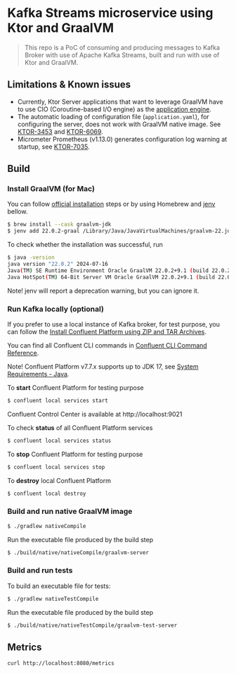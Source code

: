 # Kafka Streams microservice using Ktor and GraalVM

> This repo is a PoC of consuming and producing messages to Kafka Broker with use of Apache Kafka Streams, built and
> run with use of Ktor and GraalVM.

## Limitations & Known issues

- Currently, Ktor Server applications that want to leverage GraalVM have to use CIO (Coroutine-based I/O engine) as
  the [application engine](https://ktor.io/docs/server-engines.html).
- The automatic loading of configuration file (`application.yaml`), for configuring the server, does not work
  with GraalVM native image. See [KTOR-3453](https://youtrack.jetbrains.com/issue/KTOR-3453)
  and [KTOR-6069](https://youtrack.jetbrains.com/issue/KTOR-6069).
- Micrometer Prometheus (v1.13.0) generates configuration log warning at startup,
  see [KTOR-7035](https://youtrack.jetbrains.com/issue/KTOR-7035).

## Build

### Install GraalVM (for Mac)

You can follow [official installation](https://www.graalvm.org/latest/docs/getting-started/macos/) steps or by using
Homebrew and [jenv](https://www.jenv.be) bellow.

```bash
$ brew install --cask graalvm-jdk
$ jenv add 22.0.2-graal /Library/Java/JavaVirtualMachines/graalvm-22.jdk/Contents/Home
```

To check whether the installation was successful, run

```bash
$ java -version
java version "22.0.2" 2024-07-16
Java(TM) SE Runtime Environment Oracle GraalVM 22.0.2+9.1 (build 22.0.2+9-jvmci-b01)
Java HotSpot(TM) 64-Bit Server VM Oracle GraalVM 22.0.2+9.1 (build 22.0.2+9-jvmci-b01, mixed mode, sharing)
```

Note! jenv will report a deprecation warning, but you can ignore it.

### Run Kafka locally (optional)

If you prefer to use a local instance of Kafka broker, for test purpose, you can follow the
[Install Confluent Platform using ZIP and TAR Archives](https://docs.confluent.io/platform/current/installation/installing_cp/zip-tar.html#prod-kafka-cli-install).

You can find all Confluent CLI commands
in [Confluent CLI Command Reference](https://docs.confluent.io/confluent-cli/current/command-reference/overview.html).

Note! Confluent Platform v7.7.x supports up to JDK 17,
see [System Requirements - Java](https://docs.confluent.io/platform/current/installation/system-requirements.html#java).

To **start** Confluent Platform for testing purpose

```bash
$ confluent local services start
```

Confluent Control Center is available at http://localhost:9021

To check **status** of all Confluent Platform services

```bash
$ confluent local services status
```

To **stop** Confluent Platform for testing purpose

```bash
$ confluent local services stop
```

To **destroy** local Confluent Platform

```bash
$ confluent local destroy
```

### Build and run native GraalVM image

```bash
$ ./gradlew nativeCompile
```

Run the executable file produced by the build step

```bash
$ ./build/native/nativeCompile/graalvm-server
```

### Build and run tests

To build an executable file for tests:

```bash
$ ./gradlew nativeTestCompile
```

Run the executable file produced by the build step

```bash
$ ./build/native/nativeTestCompile/graalvm-test-server
```

## Metrics

```bash
curl http://localhost:8080/metrics
```
